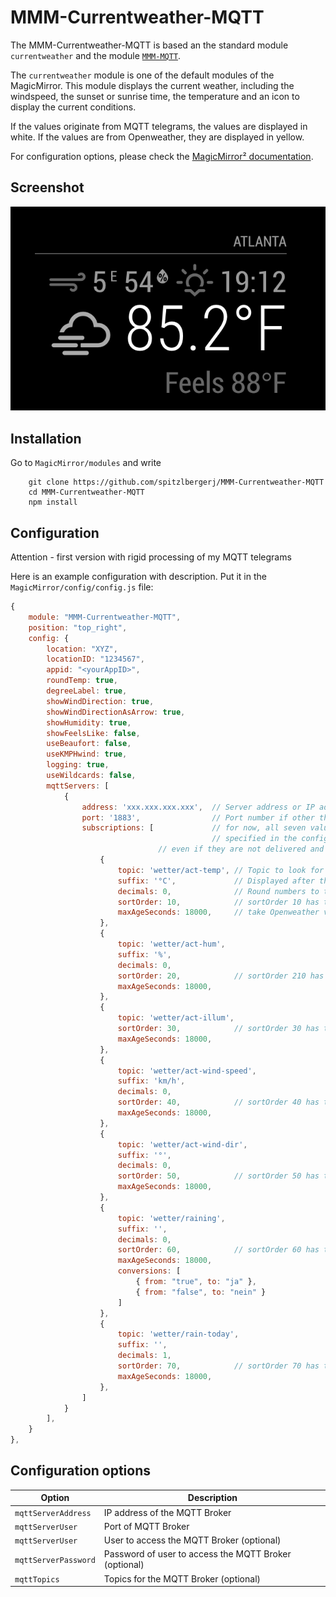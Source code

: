 # MMM-Currentweather-MQTT

The MMM-Currentweather-MQTT is based an the standard module `currentweather` and the module [`MMM-MQTT`](https://github.com/ottopaulsen/MMM-MQTT).

The `currentweather` module is one of the default modules of the MagicMirror.
This module displays the current weather, including the windspeed, the sunset or sunrise time, the temperature and an icon to display the current conditions.

If the values originate from MQTT telegrams, the values are displayed in white. If the values are from Openweather, they are displayed in yellow.

For configuration options, please check the [MagicMirror² documentation](https://docs.magicmirror.builders/modules/currentweather.html).
## Screenshot

![Screenshot](weather_screenshot.png)

## Installation

Go to `MagicMirror/modules` and write

```
    git clone https://github.com/spitzlbergerj/MMM-Currentweather-MQTT
    cd MMM-Currentweather-MQTT
    npm install
```



## Configuration

Attention - first version with rigid processing of my MQTT telegrams

Here is an example configuration with description. Put it in the `MagicMirror/config/config.js` file:

```javascript
{
	module: "MMM-Currentweather-MQTT",
	position: "top_right",
	config: {
		location: "XYZ",
		locationID: "1234567",
		appid: "<yourAppID>",
		roundTemp: true,
		degreeLabel: true,
		showWindDirection: true,
		showWindDirectionAsArrow: true,
		showHumidity: true,
		showFeelsLike: false,
		useBeaufort: false,
		useKMPHwind: true,
		logging: true,
		useWildcards: false,
		mqttServers: [
			{
				address: 'xxx.xxx.xxx.xxx',  // Server address or IP address
				port: '1883',                // Port number if other than default
				subscriptions: [             // for now, all seven values must be 
				                             // specified in the config, 
							     // even if they are not delivered and not displayed.
					{
						topic: 'wetter/act-temp', // Topic to look for
						suffix: '°C',             // Displayed after the value
						decimals: 0,              // Round numbers to this number of decimals
						sortOrder: 10,            // sortOrder 10 has to contain the temperature 
						maxAgeSeconds: 18000,     // take Openweather value if older than 5 hours
					},
					{
						topic: 'wetter/act-hum',
						suffix: '%',
						decimals: 0,
						sortOrder: 20,            // sortOrder 210 has to contain the humidity
						maxAgeSeconds: 18000,
					},
					{
						topic: 'wetter/act-illum',
						sortOrder: 30,            // sortOrder 30 has to contain the illumination
						maxAgeSeconds: 18000,
					},
					{
						topic: 'wetter/act-wind-speed',
						suffix: 'km/h',
						decimals: 0,
						sortOrder: 40,            // sortOrder 40 has to contain the wind speed
						maxAgeSeconds: 18000,
					},
					{
						topic: 'wetter/act-wind-dir',
						suffix: '°',
						decimals: 0,
						sortOrder: 50,            // sortOrder 50 has to contain the wind direction
						maxAgeSeconds: 18000,
					},
					{
						topic: 'wetter/raining',
						suffix: '',
						decimals: 0,
						sortOrder: 60,            // sortOrder 60 has to contain the boolean if its just raining
						maxAgeSeconds: 18000,
						conversions: [
							{ from: "true", to: "ja" },
							{ from: "false", to: "nein" }
						]
					},
					{
						topic: 'wetter/rain-today',
						suffix: '',
						decimals: 1,
						sortOrder: 70,            // sortOrder 70 has to contain the amount of rain today
						maxAgeSeconds: 18000,
					},
				]
			}
        ],
	}
},
```

## Configuration options

<table width="100%">
    <thead>
        <tr>
            <th>Option</th>
            <th width="100%">Description</th>
        </tr>
        <thead>
        <tbody>
            <tr>
                <td><code>mqttServerAddress</code></td>
                <td>IP address of the MQTT Broker
                </td>
            </tr>
            <tr>
                <td><code>mqttServerUser</code></td>
                <td>Port of MQTT Broker
                </td>
            </tr>
            <tr>
                <td><code>mqttServerUser</code></td>
                <td>User to access the MQTT Broker (optional)
                </td>
            </tr>
            <tr>
                <td><code>mqttServerPassword</code></td>
                <td>Password of user to access the MQTT Broker (optional)
                </td>
            </tr>
            <tr>
                <td><code>mqttTopics</code></td>
                <td>Topics for the MQTT Broker (optional)
            </tr>
        </tbody>
</table>

